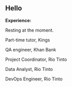 ## Hello

<!--
**anuushka/anuushka** is a ✨ _special_ ✨ repository because its `README.md` (this file) appears on your GitHub profile.
-->
**Experience:**

Resting at the moment.

Part-time tutor, Kings

QA engineer, Khan Bank

Project Coordinator, Rio Tinto

Data Analyst, Rio Tinto

DevOps Engineer, Rio Tinto
